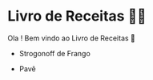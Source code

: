 # Livro de Receitas :man_cook:

Ola ! Bem vindo ao Livro de Receitas :wave:

- Strogonoff de Frango

- Pavê
